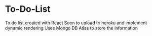 # To-Do-List

To do list created with React
Soon to upload to heroku and implement dynamic rendering
Uses Mongo DB Atlas to store the information
